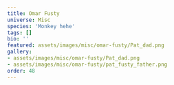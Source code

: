 ```yaml
---
title: Omar Fusty
universe: Misc
species: 'Monkey hehe'
tags: []
bio: ''
featured: assets/images/misc/omar-fusty/Pat_dad.png
gallery:
- assets/images/misc/omar-fusty/Pat_dad.png
- assets/images/misc/omar-fusty/pat_fusty_father.png
order: 48
---
```

